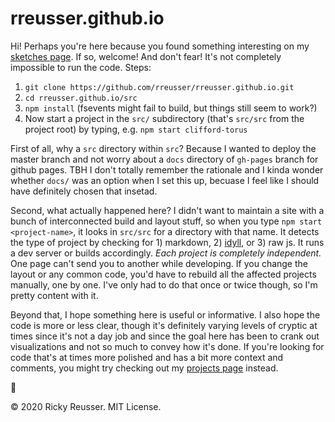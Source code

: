 # rreusser.github.io

Hi! Perhaps you're here because you found something interesting on my [sketches page](http://rreusser.github.io/sketches/). If so, welcome! And don't fear! It's not completely impossible to run the code. Steps:

1. `git clone https://github.com/rreusser/rreusser.github.io.git` 
2. `cd rreusser.github.io/src`
3. `npm install` (fsevents might fail to build, but things still seem to work?)
4. Now start a project in the `src/` subdirectory (that's `src/src` from the project root) by typing, e.g. `npm start clifford-torus`

First of all, why a `src` directory within `src`? Because I wanted to deploy the master branch and not worry about a `docs` directory of `gh-pages` branch for github pages. TBH I don't totally remember the rationale and I kinda wonder whether `docs/` was an option when I set this up, becuase I feel like I should have definitely chosen that insetad.

Second, what actually happened here? I didn't want to maintain a site with a bunch of interconnected build and layout stuff, so when you type `npm start <project-name>`, it looks in `src/src` for a directory with that name. It detects the type of project by checking for 1) markdown, 2) [idyll](https://idyll-lang.org/), or 3) raw js. It runs a dev server or builds accordingly. *Each project is completely independent.* One page can't send you to another while developing. If you change the layout or any common code, you'd have to rebuild all the affected projects manually, one by one.  I've only had to do that once or twice though, so I'm pretty content with it.

Beyond that, I hope something here is useful or informative. I also hope the code is more or less clear, though it's definitely varying levels of cryptic at times since it's not a day job and since the goal here has been to crank out visualizations and not so much to convey how it's done. If you're looking for code that's at times more polished and has a bit more context and comments, you might try checking out my [projects page](http://rreusser.github.io/projects/) instead.

🚀

&copy; 2020 Ricky Reusser. MIT License.
